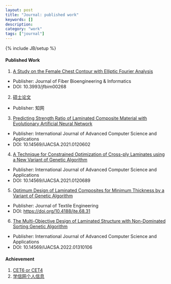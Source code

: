 ```yaml
---
layout: post
title: "Journal: published work"
keywords: []
description: 
category: "work"
tags: ["journal"]
---
```

{% include JB/setup %}

#### Published Work

1. [A Study on the Female Chest Contour with Elliptic Fourier
   Analysis](https://global-sci.org/intro/article_detail/jfbi/12564.html)
- Publisher: Journal of Fiber Bioengineering & Informatics
- DOI: 10.3993/jfbim00268

2. [硕士论文](https://kns.cnki.net/kcms/detail/detail.aspx?dbcode=CMFD&dbname=CMFD201901&filename=1018995876.nh&v=%25mmd2F8GtTtq5NNZFvs0ErI%25mmd2Bmi3LOYd8Lv4peQyHChYBGYabF8UkyLjnDciqH%25mmd2FeJYOcOl)
- Publisher: 知网

3. [Predicting Strength Ratio of Laminated Composite Material with Evolutionary
   Artificial Neural
   Network](https://thesai.org/Publications/ViewPaper?Volume=12&Issue=6&Code=IJACSA&SerialNo=2)

- Publisher: International Journal of Advanced Computer Science and Applications
- DOI: 10.14569/IJACSA.2021.0120602

4. [A Technique for Constrained Optimization of Cross-ply Laminates using a New Variant of Genetic Algorithm](https://thesai.org/Publications/ViewPaper?Volume=12&Issue=6&Code=IJACSA&SerialNo=89)

- Publisher: International Journal of Advanced Computer Science and Applications
- DOI: 10.14569/IJACSA.2021.0120689

5. [Optimum Design of Laminated Composites for Minimum Thickness by a Variant of
   Genetic
   Algorithm](https://www.jstage.jst.go.jp/article/jte/68/2/68_31/_article/-char/en)

- Publisher: Journal of Textile Engineering
- DOI:  https://doi.org/10.4188/jte.68.31

6. [The Multi-Objective Design of Laminated Structure with Non-Dominated Sorting
   Genetic
   Algorithm](https://thesai.org/Publications/ViewPaper?Volume=13&Issue=10&Code=IJACSA&SerialNo=106)
- Publisher: International Journal of Advanced Computer Science and Applications
- DOI: 10.14569/IJACSA.2022.01310106


#### Achievement
1. [CET6 or CET4](http://cjcx.neea.edu.cn/html1/folder/21045/4883-1.htm)
2. [学信网个人信息](https://my.chsi.com.cn/archive/index.jsp#top)
